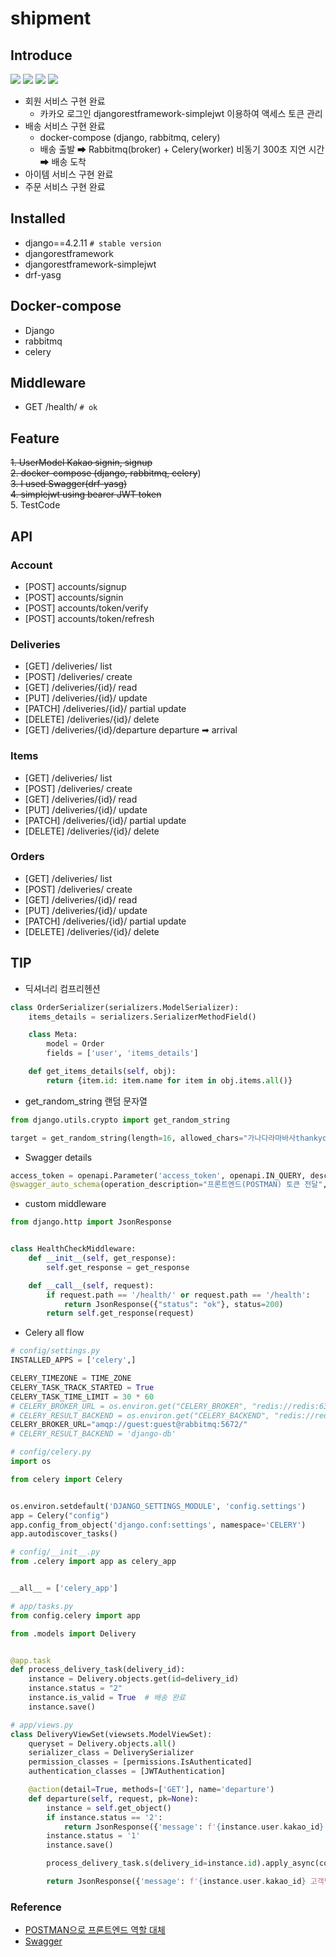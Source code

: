 # shipment

## Introduce

<img src="https://img.shields.io/badge/python-3776AB?style=for-the-badge&logo=python&logoColor=white"> <img src="https://img.shields.io/badge/django-092E20?style=for-the-badge&logo=django&logoColor=white"> <img src="https://img.shields.io/badge/docker-2496ED?style=for-the-badge&logo=docker&logoColor=white"> <img src="https://img.shields.io/badge/docker compose-8896ED?style=for-the-badge&logo=docker&logoColor=white">

- 회원 서비스 구현 완료
  - 카카오 로그인 djangorestframework-simplejwt 이용하여 액세스 토큰 관리
- 배송 서비스 구현 완료
  - docker-compose (django, rabbitmq, celery)
  - 배송 출발 ➡ Rabbitmq(broker) + Celery(worker) 비동기 300초 지연 시간 ➡ 배송 도착
- 아이템 서비스 구현 완료
- 주문 서비스 구현 완료

## Installed

- django==4.2.11 `# stable version`
- djangorestframework
- djangorestframework-simplejwt
- drf-yasg

## Docker-compose

- Django
- rabbitmq
- celery

## Middleware

- GET /health/ `# ok`

## Feature

~~1. UserModel Kakao signin, signup~~ <br>
~~2. docker-compose (django, rabbitmq, celery~~) <br>
~~3. I used Swagger(drf-yasg)~~ <br>
~~4. simplejwt using bearer JWT token~~ <br>
5. TestCode

## API
### Account
- [POST] accounts/signup
- [POST] accounts/signin
- [POST] accounts/token/verify
- [POST] accounts/token/refresh
### Deliveries
- [GET] /deliveries/ list 
- [POST] /deliveries/ create
- [GET] /deliveries/{id}/ read
- [PUT] /deliveries/{id}/ update
- [PATCH] /deliveries/{id}/ partial update
- [DELETE] /deliveries/{id}/ delete
- [GET] /deliveries/{id}/departure departure ➡ arrival
### Items
- [GET] /deliveries/ list 
- [POST] /deliveries/ create
- [GET] /deliveries/{id}/ read
- [PUT] /deliveries/{id}/ update
- [PATCH] /deliveries/{id}/ partial update
- [DELETE] /deliveries/{id}/ delete
### Orders
- [GET] /deliveries/ list 
- [POST] /deliveries/ create
- [GET] /deliveries/{id}/ read
- [PUT] /deliveries/{id}/ update
- [PATCH] /deliveries/{id}/ partial update
- [DELETE] /deliveries/{id}/ delete


## TIP

- 딕셔너리 컴프리헨션
```python
class OrderSerializer(serializers.ModelSerializer):
    items_details = serializers.SerializerMethodField()

    class Meta:
        model = Order
        fields = ['user', 'items_details']

    def get_items_details(self, obj):
        return {item.id: item.name for item in obj.items.all()}
```

- get_random_string 랜덤 문자열
```python
from django.utils.crypto import get_random_string

target = get_random_string(length=16, allowed_chars="가나다라마바사thankyousomuch")
```

- Swagger details
```python
access_token = openapi.Parameter('access_token', openapi.IN_QUERY, description="Send it to me from Frontend", required=True, type=openapi.TYPE_STRING)
@swagger_auto_schema(operation_description="프론트엔드(POSTMAN) 토큰 전달", responses={200: 'Success'}, manual_parameters=[access_token])
```

- custom middleware
```python
from django.http import JsonResponse


class HealthCheckMiddleware:
    def __init__(self, get_response):
        self.get_response = get_response

    def __call__(self, request):
        if request.path == '/health/' or request.path == '/health':
            return JsonResponse({"status": "ok"}, status=200)
        return self.get_response(request)
```

- Celery all flow
```python
# config/settings.py
INSTALLED_APPS = ['celery',]

CELERY_TIMEZONE = TIME_ZONE
CELERY_TASK_TRACK_STARTED = True
CELERY_TASK_TIME_LIMIT = 30 * 60
# CELERY_BROKER_URL = os.environ.get("CELERY_BROKER", "redis://redis:6379/0")
# CELERY_RESULT_BACKEND = os.environ.get("CELERY_BACKEND", "redis://redis:6379/0")
CELERY_BROKER_URL="amqp://guest:guest@rabbitmq:5672/"
# CELERY_RESULT_BACKEND = 'django-db'

# config/celery.py
import os

from celery import Celery


os.environ.setdefault('DJANGO_SETTINGS_MODULE', 'config.settings')
app = Celery("config")
app.config_from_object('django.conf:settings', namespace='CELERY')
app.autodiscover_tasks()

# config/__init__.py
from .celery import app as celery_app


__all__ = ['celery_app']

# app/tasks.py
from config.celery import app

from .models import Delivery


@app.task
def process_delivery_task(delivery_id):
    instance = Delivery.objects.get(id=delivery_id)
    instance.status = "2"
    instance.is_valid = True  # 배송 완료
    instance.save()

# app/views.py
class DeliveryViewSet(viewsets.ModelViewSet):
    queryset = Delivery.objects.all()
    serializer_class = DeliverySerializer
    permission_classes = [permissions.IsAuthenticated]
    authentication_classes = [JWTAuthentication]

    @action(detail=True, methods=['GET'], name='departure')
    def departure(self, request, pk=None):
        instance = self.get_object()
        if instance.status == '2':
            return JsonResponse({'message': f'{instance.user.kakao_id} 고객님의 상품은 이미 배송이 완료 되었습니다.'})
        instance.status = '1'
        instance.save()

        process_delivery_task.s(delivery_id=instance.id).apply_async(countdown=300)

        return JsonResponse({'message': f'{instance.user.kakao_id} 고객님의 상품 {" ".join([i.name for i in instance.order.items.all()])} 배송이 출발하였습니다. the delivery service will arrive in 300 seconds'})
```

### Reference

- [POSTMAN으로 프론트엔드 역할 대체](https://rhdqors.tistory.com/39)
- [Swagger](https://drf-yasg.readthedocs.io/en/stable/custom_spec.html#the-swagger-auto-schema-decorator)